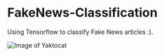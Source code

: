 # FakeNews-Classification
Using Tensorflow to classify Fake News articles :).

![Image of Yaktocat](https://edsurge.imgix.net/uploads/post/image/12950/shutterstock_1048634249-1577047999.jpg?auto=compress%2Cformat&fit=crop&h=486&w=1200)

